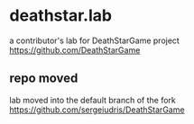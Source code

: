# deathstar.lab
a contributor's lab for DeathStarGame project https://github.com/DeathStarGame

## repo moved

lab moved into the default branch of the fork https://github.com/sergeiudris/DeathStarGame